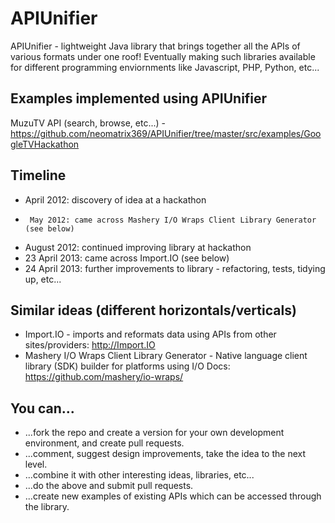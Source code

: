 APIUnifier
==========

APIUnifier - lightweight Java library that brings together all the APIs of various formats under one roof! Eventually making such libraries available for different programming enviornments like Javascript, PHP, Python, etc...

Examples implemented using APIUnifier
-------------------------------------
MuzuTV API (search, browse, etc...) - https://github.com/neomatrix369/APIUnifier/tree/master/src/examples/GoogleTVHackathon

Timeline
--------
*   April 2012: discovery of idea at a hackathon
*      May 2012: came across Mashery I/O Wraps Client Library Generator (see below)
*   August 2012: continued improving library at hackathon
* 23 April 2013: came across Import.IO (see below)
* 24 April 2013: further improvements to library - refactoring, tests, tidying up, etc...

Similar ideas (different horizontals/verticals)
---------------------------------------------
* Import.IO - imports and reformats data using APIs from other sites/providers: http://Import.IO 
* Mashery I/O Wraps Client Library Generator - 
Native language client library (SDK) builder for platforms using I/O Docs: https://github.com/mashery/io-wraps/

You can...
----------
- ...fork the repo and create a version for your own development environment, and create pull requests.
- ...comment, suggest design improvements, take the idea to the next level.
- ...combine it with other interesting ideas, libraries, etc...
- ...do the above and submit pull requests.
- ...create new examples of existing APIs which can be accessed through the library.
